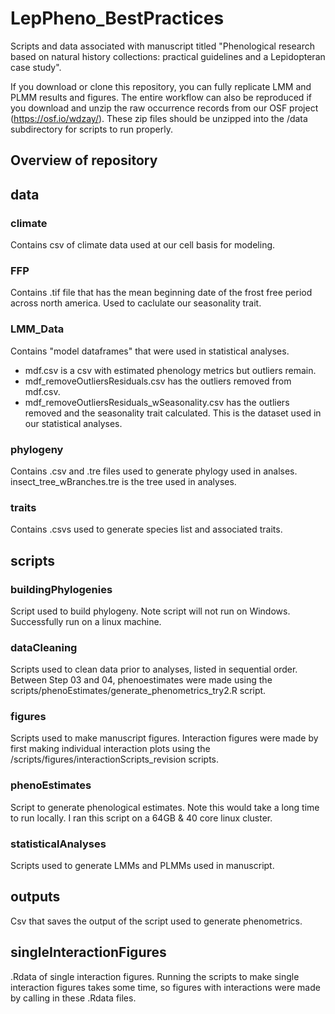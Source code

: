 # LepPheno_BestPractices

Scripts and data associated with manuscript titled "Phenological research based on natural history collections: practical guidelines and a Lepidopteran case study". 

If you download or clone this repository, you can fully replicate LMM and PLMM results and figures. The entire workflow can also be reproduced if you download and unzip the raw occurrence records from our OSF project (https://osf.io/wdzay/). These zip files should be unzipped into the /data subdirectory for scripts to run properly. 

## Overview of repository

## data

### climate
Contains csv of climate data used at our cell basis for modeling.

### FFP
Contains .tif file that has the mean beginning date of the frost free period across north america. Used to caclulate our seasonality trait.

### LMM_Data
Contains "model dataframes" that were used in statistical analyses. 
- mdf.csv is a csv with estimated phenology metrics but outliers remain.
- mdf_removeOutliersResiduals.csv has the outliers removed from mdf.csv.
- mdf_removeOutliersResiduals_wSeasonality.csv has the outliers removed and the seasonality trait calculated. This is the dataset used in our statistical analyses.

### phylogeny
Contains .csv and .tre files used to generate phylogy used in analses. insect_tree_wBranches.tre is the tree used in analyses.

### traits
Contains .csvs used to generate species list and associated traits. 

## scripts

### buildingPhylogenies
Script used to build phylogeny. Note script will not run on Windows. Successfully run on a linux machine.

### dataCleaning
Scripts used to clean data prior to analyses, listed in sequential order. Between Step 03 and 04, phenoestimates were made using the scripts/phenoEstimates/generate_phenometrics_try2.R script.

### figures
Scripts used to make manuscript figures. Interaction figures were made by first making individual interaction plots using the /scripts/figures/interactionScripts_revision scripts. 

### phenoEstimates
Script to generate phenological estimates. Note this would take a long time to run locally. I ran this script on a 64GB & 40 core linux cluster.

### statisticalAnalyses
Scripts used to generate LMMs and PLMMs used in manuscript. 

## outputs
Csv that saves the output of the script used to generate phenometrics.

## singleInteractionFigures
.Rdata of single interaction figures. Running the scripts to make single interaction figures takes some time, so figures with interactions were made by calling in these .Rdata files. 
